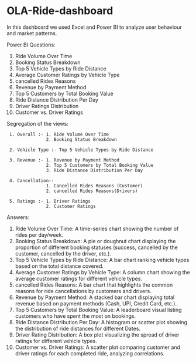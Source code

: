 # OLA-Ride-dashboard
In this dashboard we used Excel and Power BI to analyze user behaviour and market patterns.

Power BI Questions:
 1. Ride Volume Over Time
 2. Booking Status Breakdown
 3. Top 5 Vehicle Types by Ride Distance
 4. Average Customer Ratings by Vehicle Type
 5. cancelled Rides Reasons
 6. Revenue by Payment Method
 7. Top 5 Customers by Total Booking Value
 8. Ride Distance Distribution Per Day
 9. Driver Ratings Distribution
 10. Customer vs. Driver Ratings
 

Segregation of the views:
     
     1. Overall :- 1. Ride Volume Over Time
                   2. Booking Status Breakdown
                   
     2. Vehicle Type :- Top 5 Vehicle Types by Ride Distance
     
     3. Revenue :- 1. Revenue by Payment Method
                   2. Top 5 Customers by Total Booking Value
                   3. Ride Distance Distribution Per Day
                   
     4. Cancellation--
                   1. Cancelled Rides Reasons (Customer)
                   2. cancelled Rides Reasons(Drivers)
                   
     5. Ratings :- 1. Driver Ratings
                   2. Customer Ratings
 Answers:
 1. Ride Volume Over Time: A time-series chart showing the number of rides per day/week.
 2. Booking Status Breakdown: A pie or doughnut chart displaying the proportion of different
                              booking statuses (success, cancelled by the customer, cancelled by the driver, etc.).
 3. Top 5 Vehicle Types by Ride Distance: A bar chart ranking vehicle types based on the total
                                          distance covered.
 4. Average Customer Ratings by Vehicle Type: A column chart showing the average
                                              customer ratings for different vehicle types.
 5. cancelled Rides Reasons: A bar chart that highlights the common reasons for ride
                             cancellations by customers and drivers.
 6. Revenue by Payment Method: A stacked bar chart displaying total revenue based on
                               payment methods (Cash, UPI, Credit Card, etc.).
 7. Top 5 Customers by Total Booking Value: A leaderboard visual listing customers who have
                                                spent the most on bookings.
 8. Ride Distance Distribution Per Day: A histogram or scatter plot showing the distribution of
                                              ride distances for different Dates.
 9. Driver Rating Distribution: A box plot visualizing the spread of driver ratings for different
                                            vehicle types.
 10. Customer vs. Driver Ratings: A scatter plot comparing customer and driver ratings for
                                          each completed ride, analyzing correlations.
